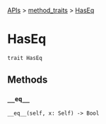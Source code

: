 [APIs](../index.md) > [method_traits](./index.md) > [HasEq]()

# HasEq

```
trait HasEq
```

## Methods

### `__eq__`

```
__eq__(self, x: Self) -> Bool
```
